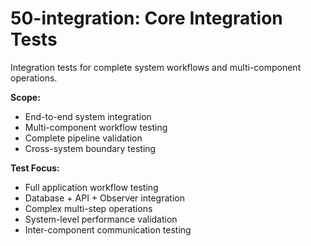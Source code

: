 # 50-integration: Core Integration Tests

Integration tests for complete system workflows and multi-component operations.

**Scope:**
- End-to-end system integration
- Multi-component workflow testing
- Complete pipeline validation
- Cross-system boundary testing

**Test Focus:**
- Full application workflow testing
- Database + API + Observer integration
- Complex multi-step operations
- System-level performance validation
- Inter-component communication testing